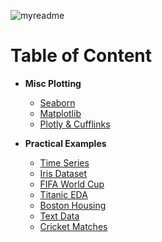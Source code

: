 ![myreadme](https://user-images.githubusercontent.com/70707092/95544092-d0b72880-09bf-11eb-90f7-bdca493307f7.png)

# Table of Content


- **Misc Plotting**
  
    - [Seaborn](https://github.com/mareksturek/data-visualization/blob/main/notebooks/viz_seaborn_plotting.ipynb)   
    - [Matplotlib](https://github.com/mareksturek/data-visualization/blob/main/notebooks/viz_matplotlib_plotting.ipynb) 
    - [Plotly & Cufflinks](https://github.com/mareksturek/data-visualization/blob/main/notebooks/viz_plotly_cufflinks_plotting.ipynb) 

- **Practical Examples**
  
    - [Time Series](https://github.com/mareksturek/data-visualization/blob/main/notebooks/viz_time_series.ipynb)
    - [Iris Dataset](https://github.com/mareksturek/data-visualization/blob/main/notebooks/viz_iris_dataset.ipynb)
    - [FIFA World Cup](https://github.com/mareksturek/data-visualization/blob/main/notebooks/viz_fifa_world_cup.ipynb)
    - [Titanic EDA](https://github.com/mareksturek/data-visualization/blob/main/notebooks/viz_titanic_eda.ipynb)
    - [Boston Housing](https://github.com/mareksturek/data-visualization/blob/main/notebooks/viz_boston_housing.ipynb)
    - [Text Data](https://github.com/mareksturek/data-visualization/blob/main/notebooks/viz_text_data.ipynb) 
    - [Cricket Matches](https://github.com/mareksturek/data-visualization/blob/main/notebooks/viz_cricket_matches.ipynb) 